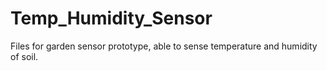 # Temp_Humidity_Sensor

Files for garden sensor prototype, able to sense temperature and humidity of soil.
